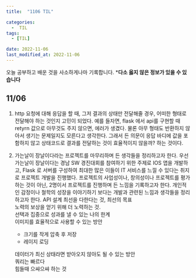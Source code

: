 ```yaml
---
title:  "1106 TIL" 

categories:
  -  TIL
tags:
  - [TIL]

date: 2022-11-06
last_modified_at: 2022-11-06
---
```


오늘 공부하고 배운 것을 사소하게나마 기록합니다. 
***다소 옳지 않은 정보가 있을 수 있습니다**

## 11/06

1. http 요청에 대해 응답을 할 때, 그저 결과의 상태만 전달해줄 경우, 어떠한 형태로 전달해야 하는 것인지 고민이 되었다. 예를 들자면, flask 에서 api를 구현할 때 retyrn 값으로 아무것도 주지 않으면, 에러가 생겼다. 물론 아무 형태도 반환하지 않아서 생기는 문제일지도 모른다고 생각한다. 그래서 든 의문이 응답 바디에 값을 포함하지 않고 상태코드로 결과를 전달하는 것이 효율적이지 않을까? 하는 것이다. 
2. 가는날이 장날이다라는 프로젝트를 마무리하며 든 생각들을 정리하고자 한다. 우선 가는날이 장날이다는 경남 SW 경진대회를 참여하기 위한 주제로 IOS 앱을 개발하고, Flask 로 서버를 구성하여 최대한 많은 이들이 IT 서비스를 느낄 수 있다는 취지로 프로젝트 개발을 진행했다. 프로젝트의 사업성이나, 창의성이나 프로젝트를 평가하는 것이 아닌, 2명이서 프로젝트를 진행하며 든 느낌을 기록하고자 한다. 개인적인 감정이나 철학의 성장을 이야기하기 보다는 개발과 관련된 느낌과 생각들을 정리하고자 한다. 
API 설계
최선을 다한다는 것, 최선의 목표  
노력의 보상을 얻기 위해 더 노력하는 것.  
선택과 집중으로 성과를 낼 수 있는 나의 한계  
이미지를 효율적으로 사용할 수 있는 방안
    - 크기를 작게 압축 후 저장
    - 레이지 로딩  

    데이터가 최신 상태라면 받아오지 않아도 될 수 있는 방안  
쿼리는 빠르다  
힘들때 으쌰으쌰 하는 것
